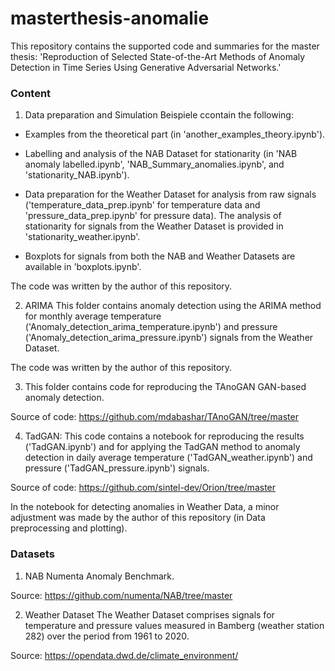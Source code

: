 # masterthesis-anomalie
This repository contains the supported code and summaries for the master thesis: 'Reproduction of Selected State-of-the-Art Methods of Anomaly Detection in Time Series Using Generative Adversarial Networks.'

### Content
1. Data preparation and Simulation Beispiele ccontain the following:

- Examples from the theoretical part (in 'another_examples_theory.ipynb').

- Labelling and analysis of the NAB Dataset for stationarity (in 'NAB anomaly labelled.ipynb', 'NAB_Summary_anomalies.ipynb', and 'stationarity_NAB.ipynb').

- Data preparation for the Weather Dataset for analysis from raw signals ('temperature_data_prep.ipynb' for temperature data and 'pressure_data_prep.ipynb' for pressure data). The analysis of stationarity for signals from the Weather Dataset is provided in 'stationarity_weather.ipynb'.

- Boxplots for signals from both the NAB and Weather Datasets are available in 'boxplots.ipynb'.

The code was written by the author of this repository.

2. ARIMA
This folder contains anomaly detection using the ARIMA method for monthly average temperature ('Anomaly_detection_arima_temperature.ipynb') and pressure ('Anomaly_detection_arima_pressure.ipynb') signals from the Weather Dataset.

The code was written by the author of this repository.

3. This folder contains code for reproducing the TAnoGAN GAN-based anomaly detection.

Source of code: https://github.com/mdabashar/TAnoGAN/tree/master

4. TadGAN:
This code contains a notebook for reproducing the results ('TadGAN.ipynb') and for applying the TadGAN method to anomaly detection in daily average temperature ('TadGAN_weather.ipynb') and pressure ('TadGAN_pressure.ipynb') signals.

Source of code: https://github.com/sintel-dev/Orion/tree/master

In the notebook for detecting anomalies in Weather Data, a minor adjustment was made by the author of this repository (in Data preprocessing and plotting).

### Datasets
1. NAB Numenta Anomaly Benchmark.

Source: https://github.com/numenta/NAB/tree/master

2. Weather Dataset
The Weather Dataset comprises signals for temperature and pressure values measured in Bamberg (weather station 282) over the period from 1961 to 2020.

Source: https://opendata.dwd.de/climate_environment/

